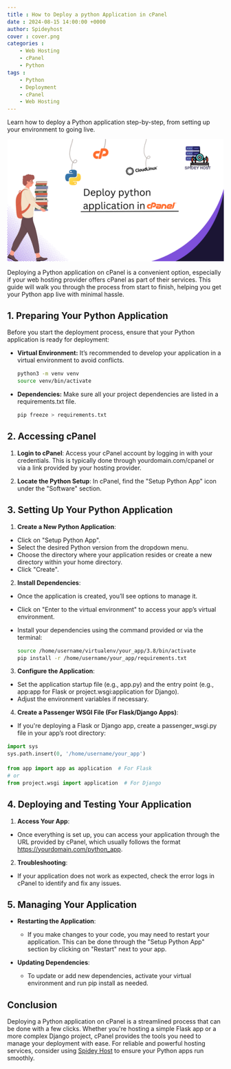 ```yaml
---
title : How to Deploy a python Application in cPanel 
date : 2024-08-15 14:00:00 +0000
author: Spideyhost
cover : cover.png
categories :
    - Web Hosting
    - cPanel
    - Python
tags :
    - Python
    - Deployment
    - cPanel
    - Web Hosting
---
```



Learn how to deploy a Python application step-by-step, from setting up your environment to going live.

<!--more-->
![Cover image](cover.png)

Deploying a Python application on cPanel is a convenient option, especially if your web hosting provider offers cPanel as part of their services. This guide will walk you through the process from start to finish, helping you get your Python app live with minimal hassle.

## 1. Preparing Your Python Application

Before you start the deployment process, ensure that your Python application is ready for deployment:

- **Virtual Environment:** It’s recommended to develop your application in a virtual environment to avoid conflicts.

  ```bash
  python3 -m venv venv
  source venv/bin/activate
  ```  
- **Dependencies:**  Make sure all your project dependencies are listed in a requirements.txt file.
    ```bash
    pip freeze > requirements.txt
    ```
## 2. Accessing cPanel
1. **Login to cPanel**: Access your cPanel account by logging in with your credentials. This is typically done through yourdomain.com/cpanel or via a link provided by your hosting provider.

2. **Locate the Python Setup**: In cPanel, find the "Setup Python App" icon under the "Software" section.

## 3. Setting Up Your Python Application
1. **Create a New Python Application**:

- Click on "Setup Python App".
- Select the desired Python version from the dropdown menu.
- Choose the directory where your application resides or create a new directory within your home directory.
- Click "Create".

2. **Install Dependencies**:

-  Once the application is created, you’ll see options to manage it.

- Click on "Enter to the virtual environment" to access your app’s virtual environment.

- Install your dependencies using the command provided or via the terminal:
    ```bash
    source /home/username/virtualenv/your_app/3.8/bin/activate
    pip install -r /home/username/your_app/requirements.txt
    ```
3. **Configure the Application**:
- Set the application startup file (e.g., app.py) and the entry point (e.g., app:app for Flask or project.wsgi:application for Django).
- Adjust the environment variables if necessary.
4. **Create a Passenger WSGI File (For Flask/Django Apps)**:

- If you're deploying a Flask or Django app, create a passenger_wsgi.py file in your app’s root directory:
```python 
import sys
sys.path.insert(0, '/home/username/your_app')

from app import app as application  # For Flask
# or
from project.wsgi import application  # For Django
```
## 4. Deploying and Testing Your Application
1. **Access Your App**:

- Once everything is set up, you can access your application through the URL provided by cPanel, which usually follows the format https://yourdomain.com/python_app.

2. **Troubleshooting**:

- If your application does not work as expected, check the error logs in cPanel to identify and fix any issues.
## 5. Managing Your Application

- **Restarting the Application**:
    - If you make changes to your code, you may need to restart your application. This can be done through the "Setup Python App" section by clicking on "Restart" next to your app.

- **Updating Dependencies**:
    - To update or add new dependencies, activate your virtual environment and run pip install as needed.
## Conclusion

Deploying a Python application on cPanel is a streamlined process that can be done with a few clicks. Whether you're hosting a simple Flask app or a more complex Django project, cPanel provides the tools you need to manage your deployment with ease. For reliable and powerful hosting services, consider using [Spidey Host](https://spidey.host) to ensure your Python apps run smoothly.

